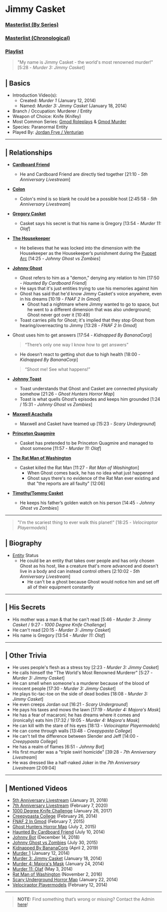 # Jimmy Casket
### [Masterlist \(By Series)](https://drive.google.com/open?id=1Q70TOV2USknDBMNtzaAegT2xaBJPmYXNBV_BQyPij28)
### [Masterlist \(Chronological)](https://drive.google.com/open?id=1cSqV-6bN2i3ZpLb4thxJJ4LALoFeQ11kgFLUowdLEU0)
### [Playlist](https://www.youtube.com/playlist?list=PLwljWXtmIKiTQOsXv2VfLvmWRx8JWGDV-)

> "My name is Jimmy Casket - the world's most renowned murder!" \[5:28 - *Murder 3: Jimmy Casket*]

## | Basics
- Introduction Video(s):
  - Created: *Murder 1* \(January 12, 2014)
  - Named: *Murder 3: Jimmy Casket* \(January 18, 2014)
- Branch / Occupation: Murderer / Entity
- Weapon of Choice: Knife \(Knifey)
- Most Common Series: [Gmod Roleplays](6.Series/Gmod/Roleplays.md) & [Gmod Murder](6.Series/Gmod/Murder.md)
- Species: Paranormal Entity
- Played By: [Jordan Frye / Venturian](3.Siblings/3.1.Jordan-Frye-Venturian.md)

----

## | Relationships
- [**Cardboard Friend**](5.Characters/Cardboard_Friend.md)
  - He and Cardboard Friend are directly tied together \[21:10 - *5th Anniversary Livestream*]

- [**Colon**](5.Characters/Chris_Colon_Ghostie.md)
  - Colon's mind is so blank he could be a possible host \[2:45:58 - *5th Anniversary Livestream*]

- [**Gregory Casket**](5.Characters/One-Off_Uncommon.md)
  - Casket says his secret is that his name is Gregory \[13:54 - *Murder 11: Olaf*]

- [**The Housekeeper**](5.Characters/Housekeeper.md)
  - He believes that he was locked into the dimension with the Housekeeper as the Housekeeper’s punishment during the [Puppet Arc](4.World/Puppet_Arc.md) \[14:25 - *Johnny Ghost vs Zombies*]

- [**Johnny Ghost**](5.Characters/Johnny_Ghost.md)
  - Ghost refers to him as a "demon," denying any relation to him \[17:50 - *Haunted By Cardboard Friend*]
   - He says that it's just entities trying to use his memories against him
  - Ghost has said that he'd know Jimmy Casket's voice anywhere, even in his dreams \[10:19 - *FNAF 2 In Gmod*]
    - Ghost had a nightmare where Jimmy wanted to go to space, but he went to a different dimension that was also underground; Ghost never got over it \[10:49]
  - Toast carries pills for Ghost; it's implied that they stop Ghost from hearing/overreacting to Jimmy \[13:28 - *FNAF 2 In Gmod*]
- Ghost uses him to get answers \[17:54 - *Kidnapped By BananaCorp*]
  > “There’s only one way I know how to get answers”
   - He doesn’t react to getting shot due to high health \[18:00 - *Kidnapped By BananaCorp*]
   > “Shoot me! See what happens!”

- [**Johnny Toast**](5.Characters/Johnny_Toast.md)
  - Toast understands that Ghost and Casket are connected physically somehow \[21:26 - *Ghost Hunters Horror Map*]
  - Toast is what quells Ghost’s episodes and keeps him grounded \[1:24 / 15:31 - *Johnny Ghost vs Zombies*]

- [**Maxwell Acachalla**](5.Characters/Maxwell_Acachalla.md)
  - Maxwell and Casket have teamed up \[15:23 - *Scary Underground*]

- [**Princeton Quagmire**](5.Characters/Princeton_Quagmire.md)
  - Casket has pretended to be Princeton Quagmire and managed to shoot someone \[11:57 - *Murder 11: Olaf*]

- [**The Rat Man of Washington**](5.Characters/One-Use_Uncommon.md)
  - Casket killed the Rat Man \[11:27 - *Rat Man of Washington*]
    - When Ghost comes back, he has no idea what just happened
    - Ghost says there's no evidence of the Rat Man ever existing and that "the reports are all faulty" \[12:06]

- [**Timothy/Tommy Casket**](5.Characters/One-Use_Uncommon.md)
  - He keeps his father’s golden watch on his person \[14:45 - *Johnny Ghost vs Zombies*]

----

> "I'm the scariest thing to ever walk this planet!" \[18:25 - *Velociraptor Playermodels*]

## | Biography
- [Entity](4.World/Ghosts-Entities.md) Status
  - He could be an entity that takes over people and has only chosen Ghost as his host, like a creature that's more advanced and doesn't live in a body and can instead control others \[2:10:02 - *5th Anniversary Livestream*]
    - He can't be a ghost because Ghost would notice him and set off all of their equipment constantly

----

## | His Secrets
- His mother was a man & that he can't read \[5:46 - *Murder 3: Jimmy Casket* / 9:27 - *1000 Degree Knife Challenge*]
- He can't read \[20:15 - *Murder 3: Jimmy Casket*]
- His name is Gregory \[13:54 - *Murder 11: Olaf*]

----

## | Other Trivia
- He uses people's flesh as a stress toy \[2:23 - *Murder 3: Jimmy Casket*]
- He calls himself the "The World's Most Renowned Murderer" \[5:27 - *Murder 3: Jimmy Casket*]
- He can smell when someone's a murderer because of the blood of innocent people \[17:30 - *Murder 3: Jimmy Casket*]
- He plays tic-tac-toe on the side of dead bodies \[18:08 - *Murder 3: Jimmy Casket*]
- He even creeps Jordan out \[16:21 - *Scary Underground*]
- He pays his taxes and mows the lawn \[17:19 - *Murder 4: Majora's Mask*]
- He has a fear of macaroni; he has dreams where it comes and \(ironically) eats him \[17:32 / 19:05 - *Murder 4: Majora's Mask*]
- He can kill with the stare of his eyes \[18:13 - *Velociraptor Playermodels*]
- He can come through walls \[13:48 - *Creepypasta College*]
- He can't tell the difference between Slender and Jeff \[14:00 - *Creepypasta College*]
- He has a realm of flames \[6:51 - *Johnny Bot*]
- His first murder was a "triple swirl homicide" \[39:28 - *7th Anniversary Livestream*]
- He was dressed like a half-naked Joker in the *7th Anniversary Livestream* \[2:09:04]

----

## | Mentioned Videos
- [5th Anniversary Livestream](https://youtu.be/6AHnicY1Iq4) \(January 31, 2018)
- [7th Anniversary Livestream](https://youtu.be/GBFpW-t83Zs) \(February 7, 2020)
- [1000 Degree Knife Challenge](https://youtu.be/pzntssXrvsE) \(January 26, 2017)
- [Creepypasta College](https://youtu.be/TyTM5NU8jKY) \(February 26, 2014)
- [FNAF 2 In Gmod](https://youtu.be/SG_PYcWT79c) \(February 7, 2015)
- [Ghost Hunters Horror Map](https://youtu.be/oA9jS2ArUk0) \(July 2, 2015)
- [Haunted By Cardboard Friend](https://youtu.be/jG3Iarj08BQ) \(July 10, 2014)
- [Johnny Bot](https://youtu.be/I_8FpxwKSNo) \(December 14, 2018)
- [Johnny Ghost vs Zombies](https://youtu.be/ZZi4QOcKkno) \(July 30, 2015)
- [Kidnapped By BananaCorp](https://youtu.be/wt_kHMmAnTQ) \(April 2, 2019)
- [Murder 1](https://youtu.be/P4R_xbJrHWo) \(January 12, 2014)
- [Murder 3: Jimmy Casket](https://youtu.be/ijGTXelXjx4) \(January 18, 2014)
- [Murder 4: Majora's Mask](https://youtu.be/rJShOzX411o) \(January 24, 2014)
- [Murder 11: Olaf](https://youtu.be/g2tvu5gFGhI) \(May 3, 2014)
- [Rat Man of Washington](https://youtu.be/DYH4xQ-U0gE) \(November 2, 2016)
- [Scary Underground Horror Map](https://youtu.be/Hd_KT6KbnHI) \(January 22, 2014)
- [Velociraptor Playermodels](https://youtu.be/BQk4sBDghZE) \(February 12, 2014)

----

> **NOTE:** Find something that’s wrong or missing? Contact the Admin [here](../chapter_2.md)!